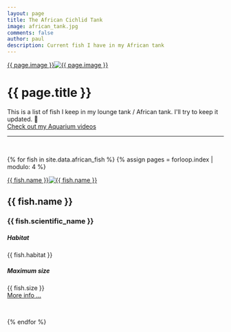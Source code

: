 ```yaml
---
layout: page
title: The African Cichlid Tank
image: african_tank.jpg
comments: false
author: paul
description: Current fish I have in my African tank
---
```

<div class="row w-100 rounded border bg-white d-print-none">
 <a href="javascript:;" data-image="{{ site.url }}{{ site.thumbnails }}{{ page.image }}" rel="lightbox" class="col-md-3 featuredImage m-0 p-0" style="background: url('{{ site.url }}{{ site.thumbnails }}{{ page.image }}') no-repeat center top / cover" data-toggle="tooltip" data-placement="bottom" data-original-title="Show larger image" >{{ page.image }}<img class="d-none d-print-block" src="{{ site.url }}{{ site.thumbnails }}{{ page.image }}" alt="{{ page.image }}" title="{{ page.image }}" /></a>
 <div class="col-md-9" >
<h1>{{ page.title }}</h1>
<p>
This is a list of fish I keep in my lounge tank / African tank. I'll try to keep it updated. 🤣<br />
<a data-toggle="tooltip" data-original-title="Check out my Aquarium videos" data-placement="bottom" href="/aquarium_videos.html" class="btn btn-primary btn-lg">Check out my Aquarium videos</a>
</p>
 </div>
</div>
<hr class="d-print-none" />
<p> &nbsp; </p>

{% for fish in site.data.african_fish %}
{% assign pages =  forloop.index | modulo: 4 %}
<div class="row w-100 rounded border bg-white"{% if pages == 0 %} style="page-break-after: always; break-after: always"{% endif %}>
 <a href="javascript:;" data-image="{{ site.url }}{{ site.thumbnails }}{{ fish.image }}" rel="lightbox" class="col-md-3 featuredImage m-0 p-0" style="background: url('{{ site.url }}{{ site.thumbnails }}{{ fish.image }}') no-repeat center top / cover" data-toggle="tooltip" data-placement="bottom" data-original-title="Show larger image" >{{ fish.name }}<img class="d-none d-print-block" src="{{ site.url }}{{ site.thumbnails }}{{ fish.image }}" alt="{{ fish.name }}" title="{{ fish.name }}" /></a>
 <div class="col-md-9" >
<h2>{{ fish.name }}</h2>
<h3>{{ fish.scientific_name }}</h3>
  <div class="row w-100 bg-white">
   <div class="col-md-3">
   <h5>Habitat</h5>
   </div>
   <div class="col-md-9">
{{ fish.habitat }}
   </div>
  </div>
  <div class="row w-100 bg-white">
   <div class="col-md-3">
   <h5>Maximum size</h5>
   </div>
   <div class="col-md-9">
{{ fish.size }}
   </div>
  </div>
  <div class="row w-100 bg-white">
   <div class="col-md-12" >
<a data-toggle="tooltip" data-original-title="Read more at {{ fish.link }}" data-placement="bottom" href="{{ fish.link }}" target="_blank" class="d-print-none" rel="noreferrer noopener">More info …</a>
   </div>
  </div>
 </div>
</div>
<p> &nbsp; </p>
{% endfor %}
